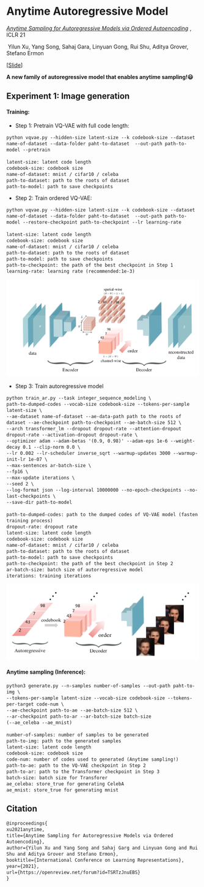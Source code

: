 # Anytime Autoregressive Model

[*Anytime Sampling for Autoregressive Models via Ordered Autoencoding*](https://openreview.net/forum?id=TSRTzJnuEBS) , ICLR 21

​    Yilun Xu, Yang Song, Sahaj Gara, Linyuan Gong, Rui Shu, Aditya Grover, Stefano Ermon

[[Slide](https://www.dropbox.com/scl/fi/54d9y4h6pjrxrc5fs2ftf/anytime_paper.pptx?dl=0&rlkey=n1wkz5y47pwdzde2hbdwptatr)]

**A new family of autoregressive model that enables anytime sampling​!:smiley:**





## Experiment 1: Image generation

#### Training:

- Step 1: Pretrain VQ-VAE with full code length:

```shell
python vqvae.py --hidden-size latent-size --k codebook-size --dataset name-of-dataset --data-folder paht-to-dataset  --out-path path-to-model --pretrain

latent-size: latent code length
codebook-size: codebook size
name-of-dataset: mnist / cifar10 / celeba
path-to-dataset: path to the roots of dataset
path-to-model: path to save checkpoints
```



- Step 2: Train ordered VQ-VAE:

```shell
python vqvae.py --hidden-size latent-size --k codebook-size --dataset name-of-dataset --data-folder paht-to-dataset  --out-path path-to-model --restore-checkpoint path-to-checkpoint --lr learning-rate

latent-size: latent code length
codebook-size: codebook size
name-of-dataset: mnist / cifar10 / celeba
path-to-dataset: path to the roots of dataset
path-to-model: path to save checkpoints
path-to-checkpoint: the path of the best checkpoint in Step 1
learning-rate: learning rate (recommended:1e-3)
```



<img src="https://github.com/Newbeeer/Anytime-Auto-Regressive-Model/blob/master/imgs/image1.png" width="650px" />

- Step 3: Train autoregressive model

```shell
python train_ar.py --task integer_sequence_modeling \
path-to-dumped-codes --vocab-size codebook-size --tokens-per-sample latent-size \
--ae-dataset name-of-dataset --ae-data-path path to the roots of dataset --ae-checkpoint path-to-checkpoint --ae-batch-size 512 \
--arch transformer_lm --dropout dropout-rate --attention-dropout dropout-rate --activation-dropout dropout-rate \
--optimizer adam --adam-betas '(0.9, 0.98)' --adam-eps 1e-6 --weight-decay 0.1 --clip-norm 0.0 \
--lr 0.002 --lr-scheduler inverse_sqrt --warmup-updates 3000 --warmup-init-lr 1e-07 \
--max-sentences ar-batch-size \
--fp16 \
--max-update iterations \
--seed 2 \
--log-format json --log-interval 10000000 --no-epoch-checkpoints --no-last-checkpoints \
--save-dir path-to-model

path-to-dumped-codes: path to the dumped codes of VQ-VAE model (fasten training process)
dropout-rate: dropout rate
latent-size: latent code length
codebook-size: codebook size
name-of-dataset: mnist / cifar10 / celeba
path-to-dataset: path to the roots of dataset
path-to-model: path to save checkpoints
path-to-checkpoint: the path of the best checkpoint in Step 2
ar-batch-size: batch size of autorregressive model
iterations: training iterations
```

<img src="https://github.com/Newbeeer/Anytime-Auto-Regressive-Model/blob/master/imgs/image2.png" width="650px" />





#### Anytime sampling (Inference):

```shell
python3 generate.py --n-samples number-of-samples --out-path paht-to-img \
--tokens-per-sample latent-size --vocab-size codebook-size --tokens-per-target code-num \
--ae-checkpoint path-to-ae --ae-batch-size 512 \
--ar-checkpoint path-to-ar --ar-batch-size batch-size
(--ae_celeba --ae_mnist)

number-of-samples: number of samples to be generated
path-to-img: path to the generated samples
latent-size: latent code length
codebook-size: codebook size
code-num: number of codes used to generated (Anytime sampling!)
path-to-ae: path to the VQ-VAE checkpoint in Step 2
path-to-ar: path to the Transformer checkpoint in Step 3
batch-size: batch size for Transforer
ae_celeba: store_true for generating CelebA
ae_mnist: store_true for generating mnist
```





## Citation

```
@inproceedings{
xu2021anytime,
title={Anytime Sampling for Autoregressive Models via Ordered Autoencoding},
author={Yilun Xu and Yang Song and Sahaj Garg and Linyuan Gong and Rui Shu and Aditya Grover and Stefano Ermon},
booktitle={International Conference on Learning Representations},
year={2021},
url={https://openreview.net/forum?id=TSRTzJnuEBS}
}
```

